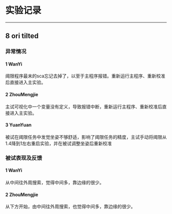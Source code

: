 # 实验记录

--------------
## 8 ori tilted

### 异常情况
#### 1 WanYi
阈限程序最末的sca忘记去掉了，以至于主程序报错。重新运行主程序、重新校准后直接进入主实验。
#### 2 ZhouMengjie
主试可视化中一个变量没有定义，导致报错中断，重新运行主程序、重新校准后直接进入主实验。
#### 3 YuanYuan
被试在阈限任务中发觉坐姿不够舒适，影响了阈限任务的精度，主试手动将阈限从1.4降到1左右重启实验，并在被试调整坐姿后重新校准


### 被试表现及反馈
#### 1 WanYi
从中间往外周搜索，觉得中间多，靠边缘的很少。
#### 2 ZhouMengjie
从下方开始，由中间往外周搜索，也觉得中间多，靠边缘的很少。